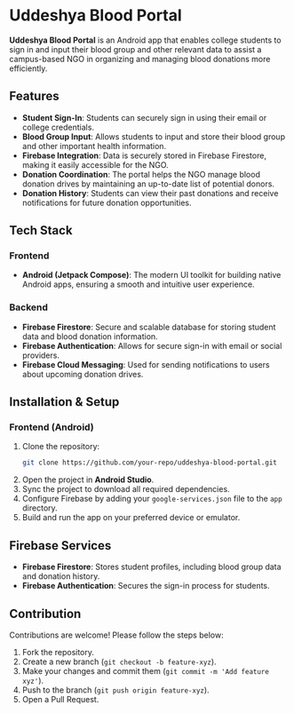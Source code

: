 # Uddeshya Blood Portal

**Uddeshya Blood Portal** is an Android app that enables college students to sign in and input their blood group and other relevant data to assist a campus-based NGO in organizing and managing blood donations more efficiently.

## Features
- **Student Sign-In**: Students can securely sign in using their email or college credentials.
- **Blood Group Input**: Allows students to input and store their blood group and other important health information.
- **Firebase Integration**: Data is securely stored in Firebase Firestore, making it easily accessible for the NGO.
- **Donation Coordination**: The portal helps the NGO manage blood donation drives by maintaining an up-to-date list of potential donors.
- **Donation History**: Students can view their past donations and receive notifications for future donation opportunities.

## Tech Stack
### Frontend
- **Android (Jetpack Compose)**: The modern UI toolkit for building native Android apps, ensuring a smooth and intuitive user experience.
  
### Backend
- **Firebase Firestore**: Secure and scalable database for storing student data and blood donation information.
- **Firebase Authentication**: Allows for secure sign-in with email or social providers.
- **Firebase Cloud Messaging**: Used for sending notifications to users about upcoming donation drives.

## Installation & Setup

### Frontend (Android)
1. Clone the repository:
    ```bash
    git clone https://github.com/your-repo/uddeshya-blood-portal.git
    ```
2. Open the project in **Android Studio**.
3. Sync the project to download all required dependencies.
4. Configure Firebase by adding your `google-services.json` file to the `app` directory.
5. Build and run the app on your preferred device or emulator.


## Firebase Services
- **Firebase Firestore**: Stores student profiles, including blood group data and donation history.
- **Firebase Authentication**: Secures the sign-in process for students.

## Contribution
Contributions are welcome! Please follow the steps below:
1. Fork the repository.
2. Create a new branch (`git checkout -b feature-xyz`).
3. Make your changes and commit them (`git commit -m 'Add feature xyz'`).
4. Push to the branch (`git push origin feature-xyz`).
5. Open a Pull Request.

